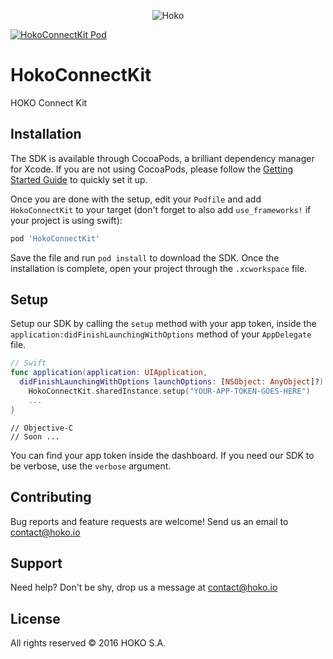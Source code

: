 <p align="center" >
<img src="https://s3-eu-west-1.amazonaws.com/hokoassets/hoko_logo.png" alt="Hoko" title="Hoko">
</p>

[![HokoConnectKit Pod](https://img.shields.io/cocoapods/v/HokoConnectKit.svg?style=flat)](https://cocoapods.org/pods/HokoConnectKit)

# HokoConnectKit
HOKO Connect Kit

## Installation

The SDK is available through CocoaPods, a brilliant dependency manager for Xcode.
If you are not using CocoaPods, please follow the
[Getting Started Guide](http://guides.cocoapods.org/using/getting-started.html) to quickly set it up.

Once you are done with the setup, edit your `Podfile` and add `HokoConnectKit` to your target
(don't forget to also add `use_frameworks!` if your project is using swift):

```bash
pod 'HokoConnectKit'
```

Save the file and run `pod install` to download the SDK. Once the installation is complete,
open your project through the `.xcworkspace` file.

## Setup

Setup our SDK by calling the `setup` method with your app token, inside the
`application:didFinishLaunchingWithOptions` method of your `AppDelegate` file.

```swift
// Swift
func application(application: UIApplication,
  didFinishLaunchingWithOptions launchOptions: [NSObject: AnyObject]?) -> Bool {
    HokoConnectKit.sharedInstance.setup("YOUR-APP-TOKEN-GOES-HERE")
    ...
}
```

```objc
// Objective-C
// Soon ...
```

You can find your app token inside the dashboard. If you need our SDK to be verbose, use the
`verbose` argument.

## Contributing

Bug reports and feature requests are welcome! Send us an email to [contact@hoko.io](mailto:contact@hoko.io)

## Support

Need help? Don't be shy, drop us a message at [contact@hoko.io](mailto:contact@hoko.io)

## License

All rights reserved © 2016 HOKO S.A.

